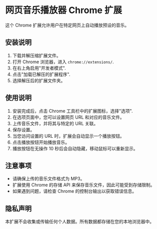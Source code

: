 # 网页音乐播放器 Chrome 扩展

这个 Chrome 扩展允许用户在特定网页上自动播放预设的音乐。

## 安装说明

1. 下载并解压缩扩展文件。
2. 打开 Chrome 浏览器，进入 `chrome://extensions/`.
3. 在右上角启用"开发者模式".
4. 点击"加载已解压的扩展程序".
5. 选择解压后的扩展文件夹。

## 使用说明

1. 安装完成后，点击 Chrome 工具栏中的扩展图标，选择"选项".
2. 在选项页面中，您可以设置网页 URL 和对应的音乐文件。
3. 上传音乐文件，并将其与特定的 URL 关联。
4. 保存设置。
5. 当您访问设置的 URL 时，扩展会自动显示一个播放按钮。
6. 点击播放按钮开始播放音乐。
7. 播放按钮在无操作 10 秒后会自动隐藏，移动鼠标可以重新显示。

## 注意事项

- 请确保上传的音乐文件格式为 MP3。
- 扩展使用 Chrome 的存储 API 来保存音乐文件，因此可能受到存储限制。
- 如果遇到问题，请检查 Chrome 的控制台输出以获取错误信息。

## 隐私声明

本扩展不会收集或传输任何个人数据。所有数据都存储在您的本地浏览器中。